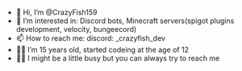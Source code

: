 - 👋 Hi, I’m @CrazyFish159
- 👀 I’m interested in: Discord bots, Minecraft servers(spigot plugins development, velocity, bungeecord)
- 📫 How to reach me: discord: _crazyfish_dev
- 👨‍💻 I’m 15 years old, started codeing at the age of 12
- 😵‍💫 I might be a little busy but you can always try to reach me
